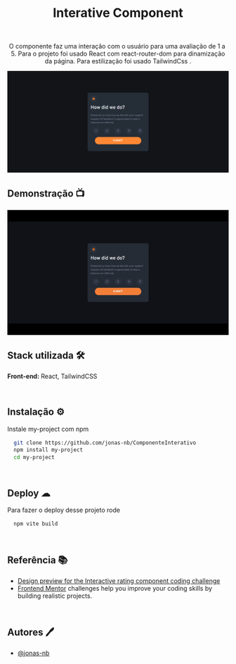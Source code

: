 <h1 align='center'>Interative Component</h1>
</br>
<p align='center'>O componente faz uma interação com o usuário para uma avaliação de 1 a 5.
Para o projeto foi usado React com react-router-dom para dinamização da página.
Para estilização foi usado TailwindCss .</p>


<img src='src/assets/images/app.png/'>
<br/>

<h2 >Demonstração 📺</h2>
<img src='src/assets/Demonstra/gif.gif'/>
</br>

<h2>Stack utilizada 🛠</h2>
<p><b>Front-end:</b> React, TailwindCSS</p>

</br>

## Instalação ⚙

Instale my-project com npm

```bash
  git clone https://github.com/jonas-nb/ComponenteInterativo
  npm install my-project
  cd my-project
```

<br/>

## Deploy ☁

Para fazer o deploy desse projeto rode

```bash
  npm vite build
```


<br/>

## Referência 📚

-   [Design preview for the Interactive rating component coding challenge](./design/desktop-preview.jpg)
-   [Frontend Mentor](https://www.frontendmentor.io) challenges help you improve your coding skills by building realistic projects.

<br/>

## Autores 🖊

-   [@jonas-nb](https://www.github.com/jonas-nb)
